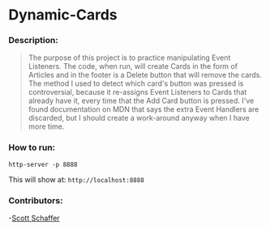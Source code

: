 # Dynamic-Cards

### Description:
>The purpose of this project is to practice manipulating Event Listeners. The code, when run, will create Cards in the form of Articles and in the footer is a Delete button that will remove the cards. The method I used to detect which card's button was pressed is controversial, because it re-assigns Event Listeners to Cards that already have it, every time that the Add Card button is pressed. I've found documentation on MDN that says the extra Event Handlers are discarded, but I should create a work-around anyway when I have more time.

### How to run:
```
http-server -p 8888
```

This will show at:
`http://localhost:8888`

### Contributors:
-[Scott Schaffer](https://github.com/scottpschaffer)